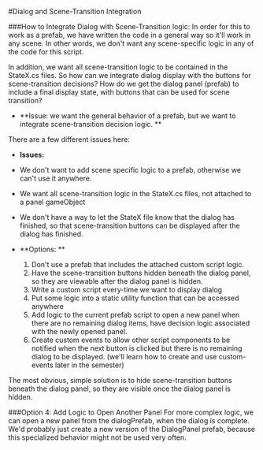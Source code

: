 #Dialog and Scene-Transition Integration

###How to Integrate Dialog with Scene-Transition logic:
In order for this to work as a prefab, we have written the code in a general way so it'll work in any scene. In other words,  we don't want any scene-specific logic in any of the code for this script. 

In addition, we want all scene-transition logic to be contained in the StateX.cs files. So how can we integrate dialog display with the buttons for scene-transition decisions? How do we get the dialog panel (prefab) to include a final display state, with buttons that can be used for scene transition?

- **Issue: we want the general behavior of a prefab, but we want to integrate scene-transition decision logic. ** 

There are a few different issues here:
 
  - **Issues:**

   - We don't want to add scene specific logic to a prefab, otherwise we can't use it anywhere. 
   - We want all scene-transition logic in the StateX.cs files, not attached to a panel gameObject
   - We don't have a way to let the StateX file know that the dialog has finished, so that scene-transition buttons can be displayed after the dialog has finished.
  
-  **Options:  **
    
    1.  Don't use a prefab that includes the attached custom script logic.
    2.  Have the scene-transition buttons hidden beneath the dialog panel, so they are viewable after the dialog panel is hidden.
    3.  Write a custom script every-time we want to display dialog
    4.  Put some logic into a static utility function that can be accessed anywhere
    5.  Add logic to the current prefab script to open a new panel when there are no remaining dialog items, have decision logic associated with the newly opened panel.  
    6.  Create custom events to allow other script components to be notified when the next button is clicked but there is no remaining dialog to be displayed.   (we'll learn how to create and use custom-events later in the semester)
       
The most obvious, simple solution is to hide scene-transition buttons beneath the dialog panel, so they are visible once the dialog panel is hidden.  

###Option 4: Add Logic to Open Another Panel
For more complex logic, we can open a new panel from the dialogPrefab, when the dialog is complete.  We'd probably just create a new version of the DialogPanel prefab, because this specialized behavior might not be used very often.




